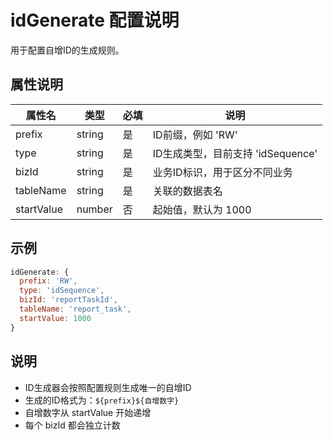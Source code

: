 # idGenerate 配置说明

用于配置自增ID的生成规则。

## 属性说明

| 属性名 | 类型 | 必填 | 说明 |
|-------|------|------|------|
| prefix | string | 是 | ID前缀，例如 'RW' |
| type | string | 是 | ID生成类型，目前支持 'idSequence' |
| bizId | string | 是 | 业务ID标识，用于区分不同业务 |
| tableName | string | 是 | 关联的数据表名 |
| startValue | number | 否 | 起始值，默认为 1000 |

## 示例

```javascript
idGenerate: {
  prefix: 'RW',
  type: 'idSequence',
  bizId: 'reportTaskId',
  tableName: 'report_task',
  startValue: 1000
}
```

## 说明
- ID生成器会按照配置规则生成唯一的自增ID
- 生成的ID格式为：`${prefix}${自增数字}`
- 自增数字从 startValue 开始递增
- 每个 bizId 都会独立计数 